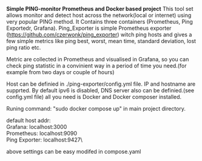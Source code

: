 **Simple PING-monitor Prometheus and Docker based project**
This tool set allows monitor and detect host across the network(local or internet) using very popular PING method.
It Contains three  containers (Prometheus, Ping Exportedr, Grafana). 
Ping_Exporter is simple Prometheus exporter (https://github.com/czerwonk/ping_exporter) witch ping hosts and gives a few simple metrics like ping best, worst, mean time, standard deviation, lost ping ratio etc.

Metric are collected in Prometheus and visualised in Grafana, so you can check ping statistic in a convinient way in a period of time you need.(for example from two days or couple of hours)

Host can be definied in  ./ping-exporter/config.yml file. IP and hostname are supprted. By default ipv6 is disabled, DNS server also can be definied.(see config.yml file)
all you need is Docker and Docker composer installed. 

Runing  command: "sudo docker compose up" in main project directory. 

default host addr:\
Grafana: localhost:3000\
Prometheus: localhost:9090\
Ping Exporter: localhost:9427\

above settings can be easy modifed in compose.yaml 
